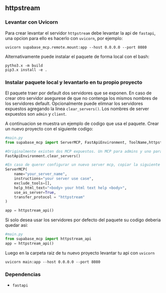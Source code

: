 ## httpstream

### Levantar con Uvicorn

Para crear levantar el servidor `httpstream` debe levantar la api de `fastapi`, una opcion para ello es hacerlo con `uvicorn`, por ejemplo:

```shell
uvicorn supabase_mcp.remote.mount:app --host 0.0.0.0 --port 8080
```

Alternativamente puede instalar el paquete de forma local con el bash:

```shell
pytho3.x -m build
pip3.x install -e .
```

### Instalar paquete local y levantarlo en tu propio proyecto

El paquete traer por default dos servidores que se exponen. En caso de crear otro servidor asegurese de que no contenga los mismos nombres de los servidores default. Opcionalmente puede elimnar los servidores expuestos agregando la linea `clear_servers()`. Los nombres de server expuestos son `admin` y `client`.

A continuacion se muestra un ejemplo de codigo que usa el paquete. Crear un nuevo proyecto con el siguiente codigo:

```python
#main.py
from supabase_mcp import ServerMCP, FastApiEnvironment, ToolName,httpstream_api

#Originalmente existen dos MCP expuestos. Un MCP para admins y uno para clientes de solo lectura. Si desea elimnar estos  servidores debe agregar la linea
FastApiEnvironment.clear_servers()

#En caso de querer configurar un nuevo server mcp, copiar la siguiente linea pasandole parametros seleccionados o dejarlo default
ServerMCP(
    name="your_server_name",
    instructions="your server use case",
    exclude_tools=[],
    help_html_text="<body> your html text help <body>",
    use_as_server=True,
    transfer_protocol = "httpstream"
)

app = httpstream_api()
```

Si solo desea usar los servidores por defecto del paquete su codigo deberia quedar asi:

```python
#main.py
from supabase_mcp import httpstream_api
app = httpstream_api()
```

Luego en la carpeta raiz de tu nuevo proyecto levantar tu api con `uvicorn`

```shell
uvicorn main:app --host 0.0.0.0 --port 8080
```

### Dependencias

- `fastapi`
